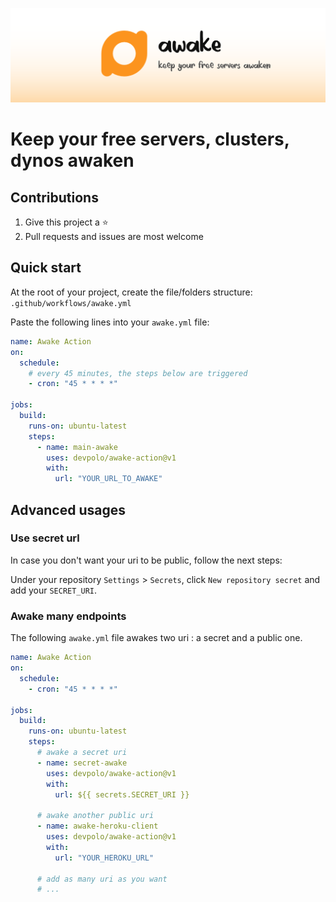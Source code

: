 ![keep your free servers awaken](static/awake-action.svg "keep your free servers awaken")

# Keep your free servers, clusters, dynos awaken

## Contributions

1. Give this project a ⭐️
2. Pull requests and issues are most welcome

## Quick start

At the root of your project, create the file/folders structure: `.github/workflows/awake.yml`

Paste the following lines into your `awake.yml` file:

```yml
name: Awake Action
on:
  schedule:
    # every 45 minutes, the steps below are triggered
    - cron: "45 * * * *"

jobs:
  build:
    runs-on: ubuntu-latest
    steps:
      - name: main-awake
        uses: devpolo/awake-action@v1
        with:
          url: "YOUR_URL_TO_AWAKE"
```

## Advanced usages

### Use secret url

In case you don't want your uri to be public, follow the next steps:

Under your repository `Settings` > `Secrets`, click `New repository secret` and add your `SECRET_URI`.

### Awake many endpoints

The following `awake.yml` file awakes two uri : a secret and a public one.

```yml
name: Awake Action
on:
  schedule:
    - cron: "45 * * * *"

jobs:
  build:
    runs-on: ubuntu-latest
    steps:
      # awake a secret uri
      - name: secret-awake
        uses: devpolo/awake-action@v1
        with:
          url: ${{ secrets.SECRET_URI }}

      # awake another public uri
      - name: awake-heroku-client
        uses: devpolo/awake-action@v1
        with:
          url: "YOUR_HEROKU_URL"

      # add as many uri as you want
      # ...
```
